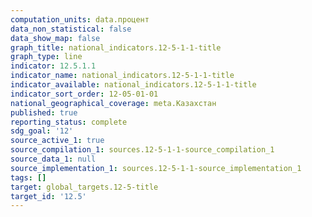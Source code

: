 ```yaml
---
computation_units: data.процент
data_non_statistical: false
data_show_map: false
graph_title: national_indicators.12-5-1-1-title
graph_type: line
indicator: 12.5.1.1
indicator_name: national_indicators.12-5-1-1-title
indicator_available: national_indicators.12-5-1-1-title
indicator_sort_order: 12-05-01-01
national_geographical_coverage: meta.Казахстан
published: true
reporting_status: complete
sdg_goal: '12'
source_active_1: true
source_compilation_1: sources.12-5-1-1-source_compilation_1
source_data_1: null
source_implementation_1: sources.12-5-1-1-source_implementation_1
tags: []
target: global_targets.12-5-title
target_id: '12.5'
---
```

